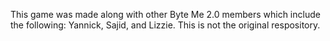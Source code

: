 This game was made along with other Byte Me 2.0 members which include the following: Yannick, Sajid, and Lizzie. This is not the original respository.
